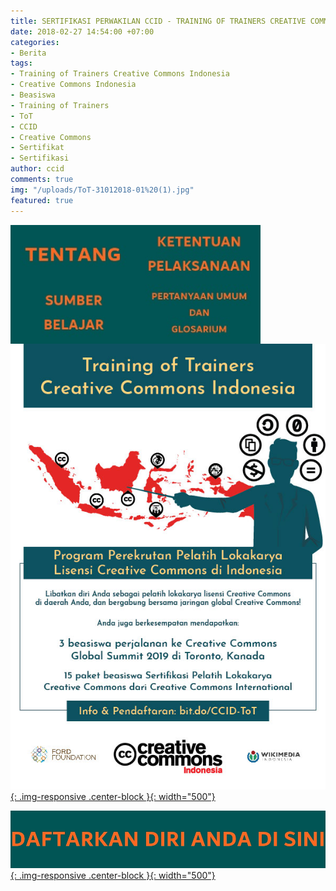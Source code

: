 ```yaml
---
title: SERTIFIKASI PERWAKILAN CCID - TRAINING OF TRAINERS CREATIVE COMMONS INDONESIA
date: 2018-02-27 14:54:00 +07:00
categories:
- Berita
tags:
- Training of Trainers Creative Commons Indonesia
- Creative Commons Indonesia
- Beasiswa
- Training of Trainers
- ToT
- CCID
- Creative Commons
- Sertifikat
- Sertifikasi
author: ccid
comments: true
img: "/uploads/ToT-31012018-01%20(1).jpg"
featured: true
---
```


<a href="tentang-training-of-trainers-creative-commons-indonesia/"><img style="float: left;" src="/uploads/Tentang%202.jpg" class="img-responsive" width="200"><a href="ketentuan-pelaksanaan-training-of-trainers-creative-commons-indonesia/"><img style="float: left;" src="/uploads/Ketentuan%20Pelaksanaan.jpg" class="img-responsive" width="200"><a href="sumber-belajar/"><img style="float: left;" src="/uploads/Sumber%20Belajar.jpg" class="img-responsive" width="200"><a href="pertanyaan-umum-dan-glosarium/"><img style="float: left;" src="/uploads/Pertanyaan%20Umum%20dan%20Glosarium.jpg" class="img-responsive" width="200">

![ToT-31012018-01 (1).jpg](/uploads/ToT-31012018-01%20(1).jpg){: .img-responsive .center-block }{: width="500"}

<a href="https://freeonlinesurveys.com/s/cAvWBW99">![daftar.jpg](/uploads/daftar.jpg){: .img-responsive .center-block }{: width="500"}
